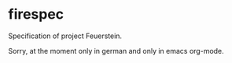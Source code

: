 # firespec
Specification of project Feuerstein.

Sorry, at the moment only in german and only in emacs org-mode.

